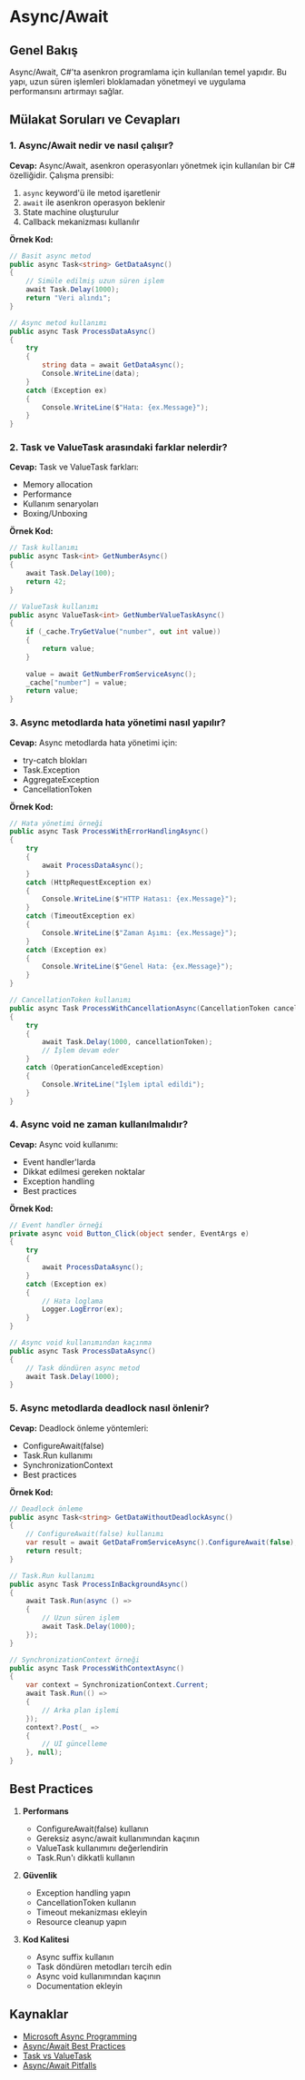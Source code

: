 # Async/Await

## Genel Bakış
Async/Await, C#'ta asenkron programlama için kullanılan temel yapıdır. Bu yapı, uzun süren işlemleri bloklamadan yönetmeyi ve uygulama performansını artırmayı sağlar.

## Mülakat Soruları ve Cevapları

### 1. Async/Await nedir ve nasıl çalışır?
**Cevap:**
Async/Await, asenkron operasyonları yönetmek için kullanılan bir C# özelliğidir. Çalışma prensibi:
1. `async` keyword'ü ile metod işaretlenir
2. `await` ile asenkron operasyon beklenir
3. State machine oluşturulur
4. Callback mekanizması kullanılır

**Örnek Kod:**
```csharp
// Basit async metod
public async Task<string> GetDataAsync()
{
    // Simüle edilmiş uzun süren işlem
    await Task.Delay(1000);
    return "Veri alındı";
}

// Async metod kullanımı
public async Task ProcessDataAsync()
{
    try
    {
        string data = await GetDataAsync();
        Console.WriteLine(data);
    }
    catch (Exception ex)
    {
        Console.WriteLine($"Hata: {ex.Message}");
    }
}
```

### 2. Task ve ValueTask arasındaki farklar nelerdir?
**Cevap:**
Task ve ValueTask farkları:
- Memory allocation
- Performance
- Kullanım senaryoları
- Boxing/Unboxing

**Örnek Kod:**
```csharp
// Task kullanımı
public async Task<int> GetNumberAsync()
{
    await Task.Delay(100);
    return 42;
}

// ValueTask kullanımı
public async ValueTask<int> GetNumberValueTaskAsync()
{
    if (_cache.TryGetValue("number", out int value))
    {
        return value;
    }
    
    value = await GetNumberFromServiceAsync();
    _cache["number"] = value;
    return value;
}
```

### 3. Async metodlarda hata yönetimi nasıl yapılır?
**Cevap:**
Async metodlarda hata yönetimi için:
- try-catch blokları
- Task.Exception
- AggregateException
- CancellationToken

**Örnek Kod:**
```csharp
// Hata yönetimi örneği
public async Task ProcessWithErrorHandlingAsync()
{
    try
    {
        await ProcessDataAsync();
    }
    catch (HttpRequestException ex)
    {
        Console.WriteLine($"HTTP Hatası: {ex.Message}");
    }
    catch (TimeoutException ex)
    {
        Console.WriteLine($"Zaman Aşımı: {ex.Message}");
    }
    catch (Exception ex)
    {
        Console.WriteLine($"Genel Hata: {ex.Message}");
    }
}

// CancellationToken kullanımı
public async Task ProcessWithCancellationAsync(CancellationToken cancellationToken)
{
    try
    {
        await Task.Delay(1000, cancellationToken);
        // İşlem devam eder
    }
    catch (OperationCanceledException)
    {
        Console.WriteLine("İşlem iptal edildi");
    }
}
```

### 4. Async void ne zaman kullanılmalıdır?
**Cevap:**
Async void kullanımı:
- Event handler'larda
- Dikkat edilmesi gereken noktalar
- Exception handling
- Best practices

**Örnek Kod:**
```csharp
// Event handler örneği
private async void Button_Click(object sender, EventArgs e)
{
    try
    {
        await ProcessDataAsync();
    }
    catch (Exception ex)
    {
        // Hata loglama
        Logger.LogError(ex);
    }
}

// Async void kullanımından kaçınma
public async Task ProcessDataAsync()
{
    // Task döndüren async metod
    await Task.Delay(1000);
}
```

### 5. Async metodlarda deadlock nasıl önlenir?
**Cevap:**
Deadlock önleme yöntemleri:
- ConfigureAwait(false)
- Task.Run kullanımı
- SynchronizationContext
- Best practices

**Örnek Kod:**
```csharp
// Deadlock önleme
public async Task<string> GetDataWithoutDeadlockAsync()
{
    // ConfigureAwait(false) kullanımı
    var result = await GetDataFromServiceAsync().ConfigureAwait(false);
    return result;
}

// Task.Run kullanımı
public async Task ProcessInBackgroundAsync()
{
    await Task.Run(async () =>
    {
        // Uzun süren işlem
        await Task.Delay(1000);
    });
}

// SynchronizationContext örneği
public async Task ProcessWithContextAsync()
{
    var context = SynchronizationContext.Current;
    await Task.Run(() =>
    {
        // Arka plan işlemi
    });
    context?.Post(_ =>
    {
        // UI güncelleme
    }, null);
}
```

## Best Practices
1. **Performans**
   - ConfigureAwait(false) kullanın
   - Gereksiz async/await kullanımından kaçının
   - ValueTask kullanımını değerlendirin
   - Task.Run'ı dikkatli kullanın

2. **Güvenlik**
   - Exception handling yapın
   - CancellationToken kullanın
   - Timeout mekanizması ekleyin
   - Resource cleanup yapın

3. **Kod Kalitesi**
   - Async suffix kullanın
   - Task döndüren metodları tercih edin
   - Async void kullanımından kaçının
   - Documentation ekleyin

## Kaynaklar
- [Microsoft Async Programming](https://docs.microsoft.com/tr-tr/dotnet/csharp/programming-guide/concepts/async/)
- [Async/Await Best Practices](https://docs.microsoft.com/tr-tr/archive/msdn-magazine/2013/march/async-await-best-practices-in-asynchronous-programming)
- [Task vs ValueTask](https://devblogs.microsoft.com/dotnet/understanding-the-whys-whats-and-whens-of-valuetask/)
- [Async/Await Pitfalls](https://blog.stephencleary.com/2012/02/async-and-await.html) 